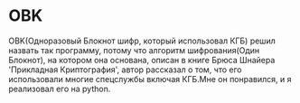 # OBK
OBK(Одноразовый Блокнот шифр, который использовал КГБ) решил назвать так программу, потому что алгоритм шифрования(Один Блокнот), на котором она основана, описан в книге Брюса Шнайера 'Прикладная Криптография', автор рассказал о том, что его использовали многие спецслужбы включая КГБ.Мне он понравился, и я реализовал его на python.
